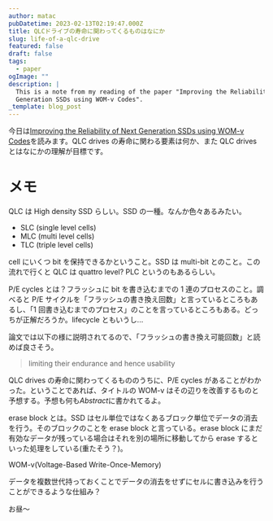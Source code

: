 ```yaml
---
author: matac
pubDatetime: 2023-02-13T02:19:47.000Z
title: QLCドライブの寿命に関わってくるものはなにか
slug: life-of-a-qlc-drive
featured: false
draft: false
tags:
  - paper
ogImage: ""
description: |
  This is a note from my reading of the paper "Improving the Reliability of Next
  Generation SSDs using WOM-v Codes".
_template: blog_post
---
```


今日は[Improving the Reliability of Next Generation SSDs using WOM-v Codes](https://www.usenix.org/conference/fast22/presentation/jaffer "Improving the Reliability of Next Generation SSDs using WOM-v Codes")を読みます。QLC drives の寿命に関わる要素は何か、また QLC drives とはなにかの理解が目標です。

# メモ

QLC は High density SSD らしい。SSD の一種。なんか色々あるみたい。

- SLC (single level cells)
- MLC (multi level cells)
- TLC (triple level cells)

cell にいくつ bit を保持できるかということ。SSD は multi-bit とのこと。この流れで行くと QLC は quattro level? PLC というのもあるらしい。

P/E cycles とは？フラッシュに bit を書き込むまでの 1 連のプロセスのこと。調べると P/E サイクルを「フラッシュの書き換え回数」と言っているところもあるし、「1 回書き込むまでのプロセス」のことを言っているところもある。どっちが正解だろうか。lifecycle ともいうし...

論文では以下の様に説明されてるので、「フラッシュの書き換え可能回数」と読めば良さそう。

> limiting their endurance and hence usability

QLC drives の寿命に関わってくるもののうちに、P/E cycles があることがわかった。ということであれば、タイトルの WOM-v はその辺りを改善するものと予想する。予想も何も*Abstract*に書かれてるよ。

erase block とは。SSD はセル単位ではなくあるブロック単位でデータの消去を行う。そのブロックのことを erase block と言っている。erase block にまだ有効なデータが残っている場合はそれを別の場所に移動してから erase するといった処理をしている(重たそう？)。

WOM-v(Voltage-Based Write-Once-Memory)

データを複数世代持っておくことでデータの消去をせずにセルに書き込みを行うことができるような仕組み？

お昼〜
